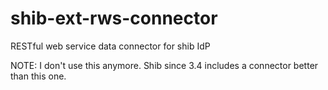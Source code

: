 shib-ext-rws-connector
======================

RESTful web service data connector for shib IdP

NOTE: I don't use this anymore.  Shib since 3.4 includes a connector better than this one.
